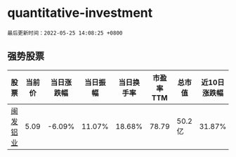 # quantitative-investment

`最后更新时间：2022-05-25 14:08:25 +0800`

## 强势股票

|股票|当前价|当日涨跌幅|当日振幅|当日换手率|市盈率TTM|总市值|近10日涨跌幅|
|----|----|----|----|----|----|----|----|
|[闽发铝业](https://xueqiu.com/S/SZ002578)|5.09|-6.09%|11.07%|18.68%|78.79|50.2亿|31.87%|
